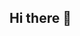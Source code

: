 ## Hi there 👋

<!--
**juansagarra/juansagarra** is a ✨ _special_ ✨ repository because its `README.md` (this file) appears on your GitHub profile.

Here are some ideas to get you started:

- 🔭 I’m currently working on Web, Pgm, & Db Foundation (2024FA.CTI.110.0004)
- 🌱 I’m currently learning how to use GitHub
- 👯 I’m looking to collaborate on different things
- 🤔 I’m looking for help with Github
- 💬 Ask me about Service management
- 📫 How to reach me: juansagarra@gmail.om
- 😄 Pronouns: He/Him
- ⚡ Fun fact: I have 8 fingers in my left hand which is not true, of course

name						Juan Martinez-Sagarra Gonzalez
email						juansagarra@gmail.com
description of your Github account		Account for the semester in WakeTech
description of the repository you created	Repository for the exercises 
description of the steps to clone		I clicked "File" and then "Clone Repository". I selected the local folder to clone it by default and then clicked "Clone"


# About Me
## I just turned 51 and happy to keep learning. I coded many years ago but I stopped when entering into the Infrastructures world. Now I'm happy to code again.
## I'm interested in American literature in the XX Century and travelling
## Websites I Recommend
- [LinkedIn](https://www.linkedin.com) - For keeping up to date with my professional network
- [YouTube](https://www.youtube.com) - For learning through video image
## I enjoy doing this course. I think it's a great way to get involved in coding again.


-->
